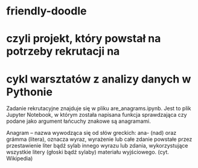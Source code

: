 # friendly-doodle
# czyli projekt, który powstał na potrzeby rekrutacji na 
# cykl warsztatów z analizy danych w Pythonie

Zadanie rekrutacyjne znajduje się w pliku are_anagrams.ipynb. Jest to plik Jupyter Notebook, w którym została napisana funkcja sprawdzająca czy podane jako argument łańcuchy znakowe są anagramami. 

Anagram – nazwa wywodząca się od słów greckich: ana- (nad) oraz grámma (litera), oznacza wyraz, wyrażenie lub całe zdanie powstałe przez przestawienie liter bądź sylab innego wyrazu lub zdania, wykorzystujące wszystkie litery (głoski bądź sylaby) materiału wyjściowego. (cyt. Wikipedia)
